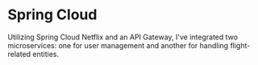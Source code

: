 # Spring Cloud 
Utilizing Spring Cloud Netflix and an API Gateway, I've integrated two microservices: one for user management and another for handling flight-related entities.
